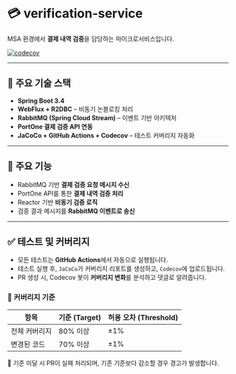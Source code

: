 # 💳 verification-service

MSA 환경에서 **결제 내역 검증**을 담당하는 마이크로서비스입니다.

[![codecov](https://codecov.io/gh/Team-Study-Bridge/verification-service/branch/develop/graph/badge.svg)](https://app.codecov.io/gh/Team-Study-Bridge/verification-service/branch/develop)

---

## 🚀 주요 기술 스택
- **Spring Boot 3.4**
- **WebFlux + R2DBC** – 비동기 논블로킹 처리
- **RabbitMQ (Spring Cloud Stream)** – 이벤트 기반 아키텍처
- **PortOne 결제 검증 API 연동**
- **JaCoCo + GitHub Actions + Codecov** – 테스트 커버리지 자동화

---

## 🧩 주요 기능
- RabbitMQ 기반 **결제 검증 요청 메시지 수신**
- PortOne API를 통한 **결제 내역 검증 처리**
- Reactor 기반 **비동기 검증 로직**
- 검증 결과 메시지를 **RabbitMQ 이벤트로 송신**

---

## ✅ 테스트 및 커버리지

- 모든 테스트는 **GitHub Actions**에서 자동으로 실행됩니다.
- 테스트 실행 후, `JaCoCo`가 커버리지 리포트를 생성하고, `Codecov`에 업로드됩니다.
- PR 생성 시, Codecov 봇이 **커버리지 변화**를 분석하고 댓글로 알려줍니다.

### 🎯 커버리지 기준
| 항목         | 기준 (Target) | 허용 오차 (Threshold) |
|--------------|---------------|------------------------|
| 전체 커버리지 | 80% 이상      | ±1%                    |
| 변경된 코드   | 70% 이상      | ±1%                    |

📌 기준 미달 시 PR이 실패 처리되며, 기존 기준보다 감소할 경우 경고가 발생합니다.